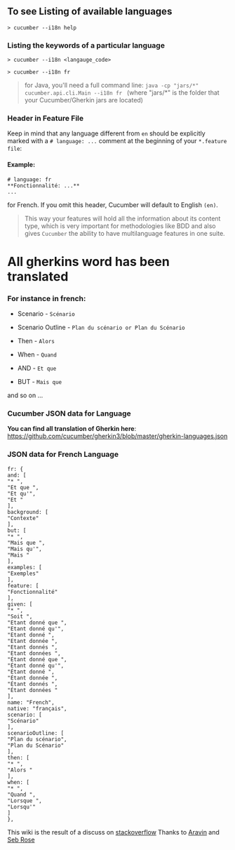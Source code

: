 ## To see Listing of available languages

    > cucumber --i18n help

### Listing the keywords of a particular language

    > cucumber --i18n <langauge_code>

    > cucumber --i18n fr

> for Java, you'll need a full command line: 
> `java -cp "jars/*" cucumber.api.cli.Main --i18n fr `
> (where "jars/*" is the folder that your Cucumber/Gherkin jars are located) 

### Header in Feature File
Keep in mind that any language different from `en` should be explicitly marked with a `# language: ...` comment at the beginning of your `*.feature file`:

#### Example:

    # language: fr
    **Fonctionnalité: ...**
    ...

for French. If you omit this header, Cucumber will default to English `(en)`.

> This way your features will hold all the information about its content type, which is very important for methodologies like BDD and also gives `Cucumber` the ability to have multilanguage features in one suite.


# All gherkins word has been translated

### For instance in french: 

* Scenario - `Scénario`

* Scenario Outline - `Plan du scénario or Plan du Scénario`

* Then - `Alors`

* When - `Quand`

* AND - `Et que`

* BUT - `Mais que`

and so on ...


### Cucumber JSON data for Language

**You can find all translation of Gherkin here**: https://github.com/cucumber/gherkin3/blob/master/gherkin-languages.json


### JSON data for French Language

    fr: {
    and: [
    "* ",
    "Et que ",
    "Et qu'",
    "Et "
    ],
    background: [
    "Contexte"
    ],
    but: [
    "* ",
    "Mais que ",
    "Mais qu'",
    "Mais "
    ],
    examples: [
    "Exemples"
    ],
    feature: [
    "Fonctionnalité"
    ],
    given: [
    "* ",
    "Soit ",
    "Etant donné que ",
    "Etant donné qu'",
    "Etant donné ",
    "Etant donnée ",
    "Etant donnés ",
    "Etant données ",
    "Étant donné que ",
    "Étant donné qu'",
    "Étant donné ",
    "Étant donnée ",
    "Étant donnés ",
    "Étant données "
    ],
    name: "French",
    native: "français",
    scenario: [
    "Scénario"
    ],
    scenarioOutline: [
    "Plan du scénario",
    "Plan du Scénario"
    ],
    then: [
    "* ",
    "Alors "
    ],
    when: [
    "* ",
    "Quand ",
    "Lorsque ",
    "Lorsqu'"
    ]
    },

This wiki is the result of a discuss on [stackoverflow](http://stackoverflow.com/questions/34257188/where-are-the-translations-in-cucumber-gherkin/34263505#34263505)
Thanks to [Aravin](http://stackoverflow.com/users/3058254/aravin) and [Seb Rose](http://stackoverflow.com/users/12405/seb-rose)